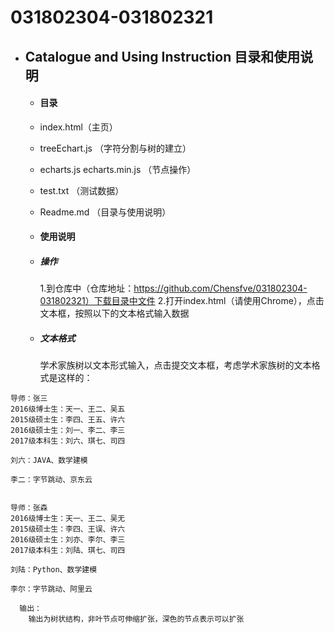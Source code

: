 # 031802304-031802321

- ## Catalogue and Using Instruction 目录和使用说明
  - #### 目录
   - index.html（主页）
   - treeEchart.js （字符分割与树的建立）
   - echarts.js  echarts.min.js （节点操作）
   - test.txt （测试数据）
   - Readme.md （目录与使用说明）

  - #### 使用说明
  - ##### 操作
      1.到仓库中（仓库地址：https://github.com/Chensfve/031802304-031802321）下载目录中文件
      2.打开index.html（请使用Chrome），点击文本框，按照以下的文本格式输入数据
  - ##### 文本格式
      学术家族树以文本形式输入，点击提交文本框，考虑学术家族树的文本格式是这样的：
```
导师：张三
2016级博士生：天一、王二、吴五
2015级硕士生：李四、王五、许六
2016级硕士生：刘一、李二、李三
2017级本科生：刘六、琪七、司四

刘六：JAVA、数学建模

李二：字节跳动、京东云


导师：张森
2016级博士生：天一、王二、吴无
2015级硕士生：李四、王误、许六
2016级硕士生：刘亦、李尔、李三
2017级本科生：刘陆、琪七、司四

刘陆：Python、数学建模

李尔：字节跳动、阿里云
```

      输出：
        输出为树状结构，非叶节点可伸缩扩张，深色的节点表示可以扩张
<br>